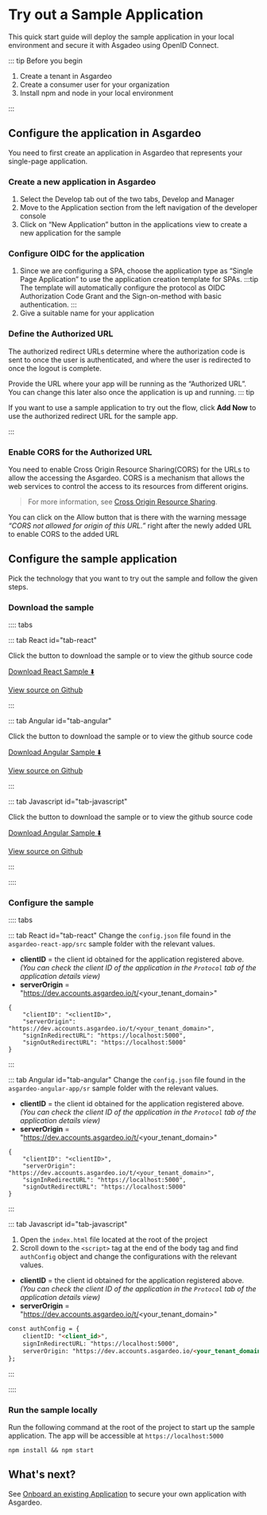 # Try out a Sample Application

This quick start guide will deploy the sample application in your local environment and secure it with Asgadeo using OpenID Connect.

::: tip Before you begin

1. Create a tenant in Asgardeo
2. Create a consumer user for your organization
3. Install npm and node in your local environment

:::

## Configure the application in Asgardeo

You need to first create an application in Asgardeo that represents your single-page application. 

### Create a new application in Asgardeo

1. Select the Develop tab out of the two tabs, Develop and Manager
2. Move to the Application section from the left navigation of the developer console
3. Click on “New Application” button in the applications view to create a new application for the sample

### Configure OIDC for the application

1. Since we are configuring a SPA, choose the application type as “Single Page Application” to use the application creation template for SPAs.
:::tip
The template will automatically configure the protocol as OIDC Authorization Code Grant and the Sign-on-method with basic authentication.
:::
2. Give a suitable name for your application

### Define the Authorized URL

The authorized redirect URLs determine where the authorization code is sent to once the user is authenticated, and where the user is redirected to once the logout is complete.

Provide the URL where your app will be running as the “Authorized URL”. You can change this later also once the application is up and running.
::: tip
    
If you want to use a sample application to try out the flow, click **Add Now** to use the authorized redirect URL for the sample app. 

:::
    
### Enable CORS for the Authorized URL

You need to enable Cross Origin Resource Sharing(CORS) for the URLs to allow the accessing the Asgardeo. CORS is a mechanism that allows the web services to control the access to its resources from different origins.    
> For more information, see [Cross Origin Resource Sharing](TODO:link-to-concept). 

You can click on the Allow button that is there with the warning message *“CORS not allowed for origin of this URL.”* right after the newly added URL to enable CORS to the added URL

## Configure the sample application

Pick the technology that you want to try out the sample and follow the given steps.

### Download the sample

:::: tabs

::: tab React id="tab-react"

Click the button to download the sample or to view the github source code

[Download React Sample :arrow_down:](https://github.com/asgardeo/asgardeo-auth-react-sdk/releases/latest/download/asgardeo-react-app.zip)

[View source on Github](https://github.com/asgardeo/asgardeo-auth-react-sdk/tree/main/samples/asgardeo-react-app)

:::

::: tab Angular id="tab-angular"

Click the button to download the sample or to view the github source code

[Download Angular Sample :arrow_down:](https://github.com/asgardeo/asgardeo-auth-angular-sdk/releases/latest/download/asgardeo-angular-app.zip)

[View source on Github](https://github.com/asgardeo/asgardeo-auth-angular-sdk/tree/main/samples/asgardeo-angular-app)
 
:::

::: tab Javascript id="tab-javascript"

Click the button to download the sample or to view the github source code

[Download Angular Sample :arrow_down:](https://github.com/asgardeo/asgardeo-auth-spa-sdk/releases/latest/downloadasgardeo-html-js-app.zip)

[View source on Github](https://github.com/asgardeo/asgardeo-auth-spa-sdk/tree/main/samples/asgardeo-html-js-app)

:::

::::


### Configure the sample

:::: tabs

::: tab React id="tab-react"
Change the `config.json` file found in the `asgardeo-react-app/src` sample folder with the relevant values.

- **clientID** = the client id obtained for the application registered above. _(You can check the client ID of the application in the `Protocol` tab of the application details view)_
- **serverOrigin** = "https://dev.accounts.asgardeo.io/t/<your_tenant_domain>"

``` json{2,3}
{
    "clientID": "<clientID>",
    "serverOrigin": "https://dev.accounts.asgardeo.io/t/<your_tenant_domain>",
    "signInRedirectURL": "https://localhost:5000",
    "signOutRedirectURL": "https://localhost:5000"
}
```
:::

::: tab Angular id="tab-angular"
Change the `config.json` file found in the `asgardeo-angular-app/sr` sample folder with the relevant values.

- **clientID** = the client id obtained for the application registered above. _(You can check the client ID of the application in the `Protocol` tab of the application details view)_
- **serverOrigin** = "https://dev.accounts.asgardeo.io/t/<your_tenant_domain>"

``` json{2,3}
{
    "clientID": "<clientID>",
    "serverOrigin": "https://dev.accounts.asgardeo.io/t/<your_tenant_domain>",
    "signInRedirectURL": "https://localhost:5000",
    "signOutRedirectURL": "https://localhost:5000"
}
```
:::

::: tab Javascript id="tab-javascript"
1. Open the `index.html` file located at the root of the project 
2. Scroll down to the `<script>` tag at the end of the body tag and find `authConfig` object and change the configurations with the relevant values.

- **clientID** = the client id obtained for the application registered above. _(You can check the client ID of the application in the `Protocol` tab of the application details view)_
- **serverOrigin** = "https://dev.accounts.asgardeo.io/t/<your_tenant_domain>"

``` html {2,4}
const authConfig = {
    clientID: "<client_id>",
    signInRedirectURL: "https://localhost:5000",
    serverOrigin: "https://dev.accounts.asgardeo.io/<your_tenant_domain>"
};
```
:::

::::

### Run the sample locally

Run the following command at the root of the project to start up the sample application. The app will be accessible at `https://localhost:5000` 

```
npm install && npm start
```

## What's next?

See [Onboard an existing Application](./spa-onboard-app.md) to secure your own application with Asgardeo.
